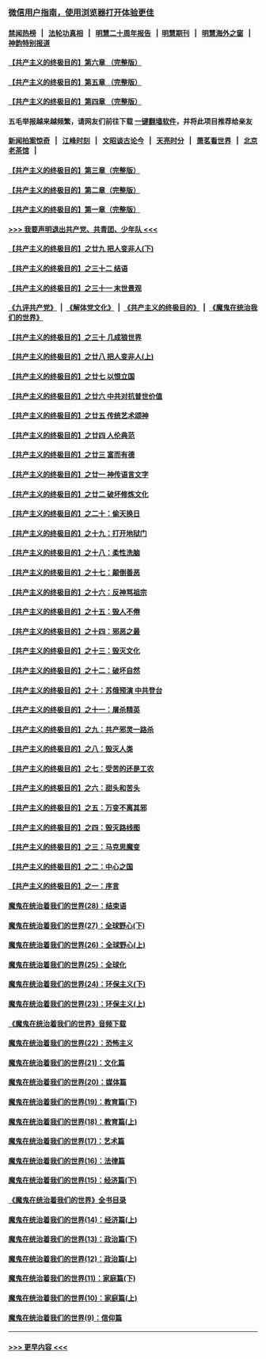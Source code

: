 ### [微信用户指南，使用浏览器打开体验更佳](https://github.com/gfw-breaker/banned-news1/blob/master/indexes/wechat-guide.md?t=0)
#### [禁闻热榜](热点新闻.md?t=0)  &nbsp;&nbsp;|&nbsp;&nbsp; [法轮功真相](https://github.com/gfw-breaker/truth/blob/master/README.md?t=0) &nbsp;&nbsp;|&nbsp;&nbsp; [明慧二十周年报告](https://github.com/gfw-breaker/mh-reports/blob/master/README.md?t=0) &nbsp;&nbsp;|&nbsp;&nbsp;[明慧期刊](https://github.com/gfw-breaker/mh-qikan) &nbsp;&nbsp;|&nbsp;&nbsp; [明慧海外之窗](https://github.com/gfw-breaker/mh-news/blob/master/README.md?t=0) &nbsp;&nbsp;|&nbsp;&nbsp; [神韵特别报道](https://github.com/gfw-breaker/mh-news/blob/master/shenyun.md?t=0)
#### [【共产主义的终极目的】第六章 （完整版）](../pages/nsc422/n11428913.md?t=02141933) 
#### [【共产主义的终极目的】第五章 （完整版）](../pages/nsc422/n11428912.md?t=02141933) 
#### [【共产主义的终极目的】第四章 （完整版）](../pages/nsc422/n11428907.md?t=02141933) 
#### 五毛举报越来越频繁，请网友们前往下载 [一键翻墙软件](https://github.com/gfw-breaker/ssr-accounts)，并将此项目推荐给亲友
#### [新闻拍案惊奇](https://github.com/gfw-breaker/banned-news1/blob/master/pages/link4.md) &nbsp;&nbsp;|&nbsp;&nbsp; [江峰时刻](https://github.com/gfw-breaker/banned-news1/blob/master/pages/link4.md) &nbsp;&nbsp;|&nbsp;&nbsp; [文昭谈古论今](https://github.com/gfw-breaker/banned-news1/blob/master/pages/link4.md) &nbsp;&nbsp;|&nbsp;&nbsp; [天亮时分](https://github.com/gfw-breaker/banned-news1/blob/master/pages/link4.md) &nbsp;&nbsp;|&nbsp;&nbsp; [萧茗看世界](https://github.com/gfw-breaker/banned-news1/blob/master/pages/link4.md) &nbsp;&nbsp;|&nbsp;&nbsp; [北京老茶馆](https://github.com/gfw-breaker/banned-news1/blob/master/pages/link4.md) &nbsp;&nbsp;|&nbsp;&nbsp; 
#### [【共产主义的终极目的】第三章（完整版）](../pages/nsc422/n11428848.md?t=02141933) 
#### [【共产主义的终极目的】第二章（完整版）](../pages/nsc422/n11428831.md?t=02141933) 
#### [【共产主义的终极目的】第一章（完整版）](../pages/nsc422/n11417651.md?t=02141933) 
#### [>>> 我要声明退出共产党、共青团、少年队 <<<](https://github.com/begood0513/goodnews/blob/master/quit/letter.md) 
#### [【共产主义的终极目的】之廿九 把人变非人(下)](../pages/nsc422/n11344140.md?t=02141933) 
#### [【共产主义的终极目的】之三十二 结语](../pages/nsc422/n11360535.md?t=02141933) 
#### [【共产主义的终极目的】之三十一 末世景观](../pages/nsc422/n11351129.md?t=02141933) 
#### [《九评共产党》](https://github.com/begood0513/9ping.md/blob/master/README.md) &nbsp;|&nbsp; [《解体党文化》](../../../../jtdwh.md/blob/master/README.md)  &nbsp;|&nbsp; [《共产主义的终极目的》](../../../../gczydzjmd.md/blob/master/README.md) &nbsp;|&nbsp; [《魔鬼在统治我们的世界》](../../../../mgztzwmdsj.md/blob/master/README.md) 
#### [【共产主义的终极目的】之三十 几成狼世界](../pages/nsc422/n11348280.md?t=02141933) 
#### [【共产主义的终极目的】之廿八 把人变非人(上)](../pages/nsc422/n11340492.md?t=02141933) 
#### [【共产主义的终极目的】之廿七 以恨立国](../pages/nsc422/n11336944.md?t=02141933) 
#### [【共产主义的终极目的】之廿六 中共对抗普世价值](../pages/nsc422/n11324785.md?t=02141933) 
#### [【共产主义的终极目的】之廿五 传统艺术颂神](../pages/nsc422/n11296396.md?t=02141933) 
#### [【共产主义的终极目的】之廿四 人伦典范](../pages/nsc422/n11296397.md?t=02141933) 
#### [【共产主义的终极目的】之廿三 富而有德](../pages/nsc422/n11283598.md?t=02141933) 
#### [【共产主义的终极目的】之廿一 神传语言文字](../pages/nsc422/n11263265.md?t=02141933) 
#### [【共产主义的终极目的】之廿二 破坏修炼文化](../pages/nsc422/n11245728.md?t=02141933) 
#### [【共产主义的终极目的】之二十：偷天换日](../pages/nsc422/n11238846.md?t=02141933) 
#### [【共产主义的终极目的】之十九：打开地狱门](../pages/nsc422/n11206376.md?t=02141933) 
#### [【共产主义的终极目的】之十八：柔性洗脑](../pages/nsc422/n11199994.md?t=02141933) 
#### [【共产主义的终极目的】之十七：颠倒善恶](../pages/nsc422/n11179782.md?t=02141933) 
#### [【共产主义的终极目的】之十六：反神骂祖宗](../pages/nsc422/n11166798.md?t=02141933) 
#### [【共产主义的终极目的】之十五：毁人不倦](../pages/nsc422/n11166792.md?t=02141933) 
#### [【共产主义的终极目的】之十四：邪恶之最](../pages/nsc422/n11150249.md?t=02141933) 
#### [【共产主义的终极目的】之十三：毁灭文化](../pages/nsc422/n11135227.md?t=02141933) 
#### [【共产主义的终极目的】之十二：破坏自然](../pages/nsc422/n11135214.md?t=02141933) 
#### [【共产主义的终极目的】之十：苏俄预演 中共登台](../pages/nsc422/n11118424.md?t=02141933) 
#### [【共产主义的终极目的】之十一：屠杀精英](../pages/nsc422/n11118442.md?t=02141933) 
#### [【共产主义的终极目的】之九：共产邪灵一路杀](../pages/nsc422/n11114139.md?t=02141933) 
#### [【共产主义的终极目的】之八：毁灭人类](../pages/nsc422/n11108503.md?t=02141933) 
#### [【共产主义的终极目的】之七：受苦的还是工农](../pages/nsc422/n11101809.md?t=02141933) 
#### [【共产主义的终极目的】之六：甜头和苦头](../pages/nsc422/n11096971.md?t=02141933) 
#### [【共产主义的终极目的】之五：万变不离其邪](../pages/nsc422/n11091285.md?t=02141933) 
#### [【共产主义的终极目的】之四：毁灭路线图](../pages/nsc422/n11086284.md?t=02141933) 
#### [【共产主义的终极目的】之三：马克思魔变](../pages/nsc422/n11061941.md?t=02141933) 
#### [【共产主义的终极目的】之二：中心之国](../pages/nsc422/n11047728.md?t=02141933) 
#### [【共产主义的终极目的】之一：序言](../pages/nsc422/n11086077.md?t=02141933) 
#### [魔鬼在统治着我们的世界(28)：结束语](../pages/nsc422/n10936246.md?t=02141933) 
#### [魔鬼在统治着我们的世界(27)：全球野心(下)](../pages/nsc422/n10928319.md?t=02141933) 
#### [魔鬼在统治着我们的世界(26)：全球野心(上)](../pages/nsc422/n10900318.md?t=02141933) 
#### [魔鬼在统治着我们的世界(25)：全球化](../pages/nsc422/n10788205.md?t=02141933) 
#### [魔鬼在统治着我们的世界(24)：环保主义(下)](../pages/nsc422/n10695307.md?t=02141933) 
#### [魔鬼在统治着我们的世界(23)：环保主义(上)](../pages/nsc422/n10688613.md?t=02141933) 
#### [《魔鬼在统治着我们的世界》音频下载](../pages/nsc422/n10635553.md?t=02141933) 
#### [魔鬼在统治着我们的世界(22)：恐怖主义](../pages/nsc422/n10614727.md?t=02141933) 
#### [魔鬼在统治着我们的世界(21)：文化篇](../pages/nsc422/n10597706.md?t=02141933) 
#### [魔鬼在统治着我们的世界(20)：媒体篇](../pages/nsc422/n10586579.md?t=02141933) 
#### [魔鬼在统治着我们的世界(19)：教育篇(下)](../pages/nsc422/n10564808.md?t=02141933) 
#### [魔鬼在统治着我们的世界(18)：教育篇(上)](../pages/nsc422/n10526970.md?t=02141933) 
#### [魔鬼在统治着我们的世界(17)：艺术篇](../pages/nsc422/n10499093.md?t=02141933) 
#### [魔鬼在统治着我们的世界(16)：法律篇](../pages/nsc422/n10485969.md?t=02141933) 
#### [魔鬼在统治着我们的世界(15)：经济篇(下)](../pages/nsc422/n10469975.md?t=02141933) 
#### [《魔鬼在统治着我们的世界》全书目录](../pages/nsc422/n10464261.md?t=02141933) 
#### [魔鬼在统治着我们的世界(14)：经济篇(上)](../pages/nsc422/n10457370.md?t=02141933) 
#### [魔鬼在统治着我们的世界(13)：政治篇(下)](../pages/nsc422/n10448270.md?t=02141933) 
#### [魔鬼在统治着我们的世界(12)：政治篇(上)](../pages/nsc422/n10444576.md?t=02141933) 
#### [魔鬼在统治着我们的世界(11)：家庭篇(下)](../pages/nsc422/n10440961.md?t=02141933) 
#### [魔鬼在统治着我们的世界(10)：家庭篇(上)](../pages/nsc422/n10435448.md?t=02141933) 
#### [魔鬼在统治着我们的世界(9)：信仰篇](../pages/nsc422/n10432159.md?t=02141933) 

----
#### [ >>> 更早内容 <<< ](../indexes/nsc422-earlier.md)
